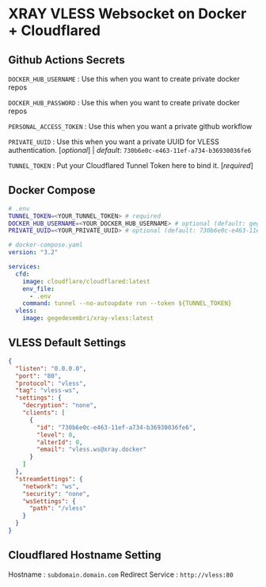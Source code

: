 # XRAY VLESS Websocket on Docker + Cloudflared

## Github Actions Secrets

`DOCKER_HUB_USERNAME` : Use this when you want to create private docker repos

`DOCKER_HUB_PASSWORD` : Use this when you want to create private docker repos

`PERSONAL_ACCESS_TOKEN` : Use this when you want a private github workflow

`PRIVATE_UUID` : Use this when you want a private UUID for VLESS authentication. [*optional*] | *default*: `730b6e0c-e463-11ef-a734-b36930036fe6`

`TUNNEL_TOKEN` : Put your Cloudflared Tunnel Token here to bind it. [*required*]

## Docker Compose

```bash
# .env
TUNNEL_TOKEN=<YOUR_TUNNEL_TOKEN> # required
DOCKER_HUB_USERNAME=<YOUR_DOCKER_HUB_USERNAME> # optional (default: gegedesembri)
PRIVATE_UUID=<YOUR_PRIVATE_UUID> # optional (default: 730b6e0c-e463-11ef-a734-b36930036fe6)
```

```yaml
# docker-compose.yaml
version: "3.2"

services:
  cfd:
    image: cloudflare/cloudflared:latest
    env_file:
      - .env
    command: tunnel --no-autoupdate run --token ${TUNNEL_TOKEN}
  vless:
    image: gegedesembri/xray-vless:latest
```

## VLESS Default Settings

```json
{
  "listen": "0.0.0.0",
  "port": "80",
  "protocol": "vless",
  "tag": "vless-ws",
  "settings": {
    "decryption": "none",
    "clients": [
      {
	    "id": "730b6e0c-e463-11ef-a734-b36930036fe6",
	    "level": 0,
	    "alterId": 0,
	    "email": "vless.ws@xray.docker"
      }
    ]
  },
  "streamSettings": {
    "network": "ws",
    "security": "none",
    "wsSettings": {
      "path": "/vless"
    }
  }
}
```

## Cloudflared Hostname Setting

Hostname : `subdomain.domain.com`
Redirect Service : `http://vless:80`
